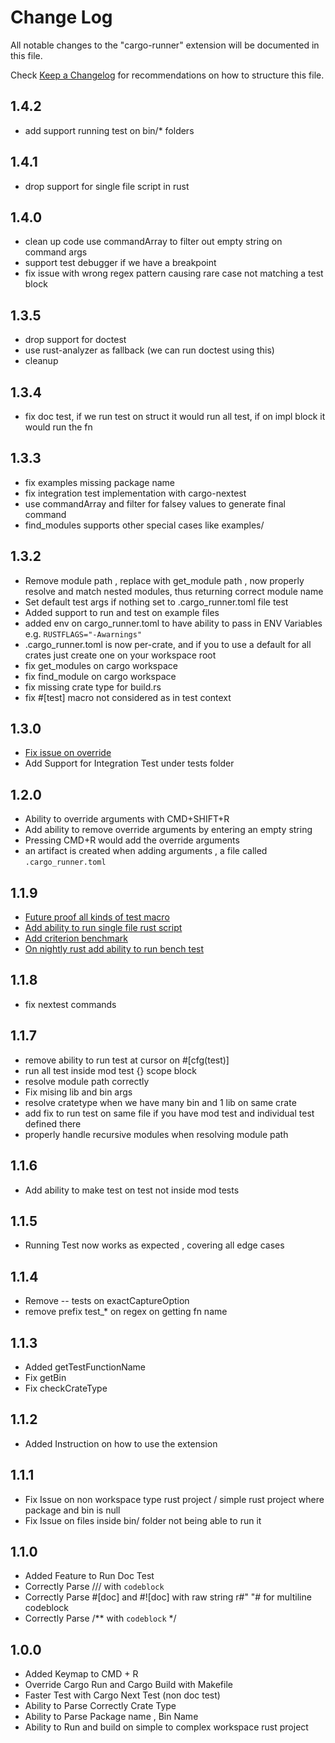 # Change Log

All notable changes to the "cargo-runner" extension will be documented in this file.

Check [Keep a Changelog](http://keepachangelog.com/) for recommendations on how to structure this file.
## 1.4.2
- add support running test on bin/* folders
## 1.4.1
- drop support for single file script in rust
## 1.4.0
- clean up code use commandArray to filter out empty string on command args
- support test debugger if we have a breakpoint
- fix issue with wrong regex pattern causing rare case not matching a test block
## 1.3.5
- drop support for doctest
- use rust-analyzer as fallback (we can run doctest using this)
- cleanup
## 1.3.4
- fix doc test, if we run test on struct it would run all test, if on impl block it would run the fn
## 1.3.3
- fix examples missing package name
- fix integration test implementation with cargo-nextest
- use commandArray and filter for falsey values to generate final command
- find_modules supports other special cases like examples/

## 1.3.2
- Remove module path , replace with get_module path , now properly resolve and match nested modules, thus returning correct module name
- Set default test args if nothing set to .cargo_runner.toml file test
- Added support to run and test on example files
- added env on cargo_runner.toml to have ability to pass in ENV Variables e.g. `RUSTFLAGS="-Awarnings"`
- .cargo_runner.toml is now per-crate, and if you to use a default for all crates just create one on your workspace root
- fix get_modules on cargo workspace
- fix find_module on cargo workspace
- fix missing crate type for build.rs 
- fix #[test] macro not considered as in test context
## 1.3.0
- [Fix issue on override](https://github.com/codeitlikemiley/cargo-runner/issues/12)
- Add Support for Integration Test under tests folder 
## 1.2.0
- Ability to override arguments with CMD+SHIFT+R
- Add ability to remove override arguments by entering an empty string
- Pressing CMD+R would add the override arguments
- an artifact is created when adding arguments , a file called `.cargo_runner.toml`
## 1.1.9
- [Future proof all kinds of test macro](https://github.com/codeitlikemiley/cargo-runner/pull/6)
- [Add ability to run single file rust script](https://github.com/codeitlikemiley/cargo-runner/pull/7)
- [Add criterion benchmark](https://github.com/codeitlikemiley/cargo-runner/pull/9)
- [On nightly rust add ability to run bench test](https://github.com/codeitlikemiley/cargo-runner/pull/10)
## 1.1.8
- fix nextest commands
## 1.1.7
- remove ability to run test at cursor on #[cfg(test)]
- run all test inside mod test {} scope block
- resolve module path correctly
- Fix mising lib and bin args
- resolve cratetype when we have many bin and 1 lib on same crate
- add fix to run test on same file if you have mod test and individual test defined there
- properly handle recursive modules when resolving module path
## 1.1.6
- Add ability to make test on test not inside mod tests
## 1.1.5
- Running Test now works as expected , covering all edge cases
## 1.1.4
- Remove -- tests on exactCaptureOption
- remove prefix test_* on regex on getting fn name
## 1.1.3
- Added getTestFunctionName
- Fix getBin
- Fix checkCrateType 
## 1.1.2
- Added Instruction on how to use the extension

## 1.1.1
- Fix Issue on non workspace type rust project / simple rust project where package and bin is null
- Fix Issue on files inside bin/ folder not being able to run it

## 1.1.0
- Added Feature to Run Doc Test
- Correctly Parse /// with ```codeblock ```
- Correctly Parse #[doc] and #![doc] with raw string r#" "# for multiline codeblock
- Correctly Parse /** with ``` codeblock ``` */

## 1.0.0
-  Added Keymap to CMD + R
-  Override Cargo Run and Cargo Build with Makefile
-  Faster Test with Cargo Next Test (non doc test)
-  Ability to Parse Correctly Crate Type
-  Ability to Parse Package name , Bin Name
-  Ability to Run and build on simple to complex workspace rust project
